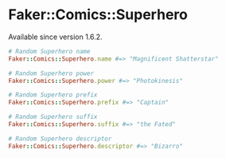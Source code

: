 # Faker::Comics::Superhero

Available since version 1.6.2.

```ruby
# Random Superhero name
Faker::Comics::Superhero.name #=> "Magnificent Shatterstar"

# Random Superhero power
Faker::Comics::Superhero.power #=> "Photokinesis"

# Random Superhero prefix
Faker::Comics::Superhero.prefix #=> "Captain"

# Random Superhero suffix
Faker::Comics::Superhero.suffix #=> "the Fated"

# Random Superhero descriptor
Faker::Comics::Superhero.descriptor #=> "Bizarro"
```
